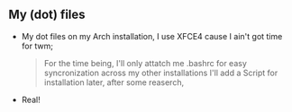 ## My (dot) files
- My dot files on my Arch installation, I use XFCE4 cause I ain't got time for twm;
  > For the time being, I'll only attatch me .bashrc for easy syncronization across my other installations
  > I'll add a Script for installation later, after some reaserch,
- Real!
